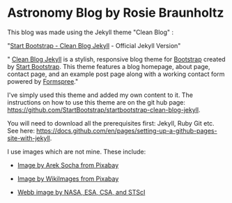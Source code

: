 # Astronomy Blog by Rosie Braunholtz

This blog was made using the Jekyll theme "Clean Blog" :

"[Start Bootstrap - Clean Blog Jekyll](https://startbootstrap.com/themes/clean-blog-jekyll/) - Official Jekyll Version"

" [Clean Blog Jekyll](https://startbootstrap.com/themes/clean-blog-jekyll/) is a stylish, responsive blog theme for [Bootstrap](https://getbootstrap.com/) created by [Start Bootstrap](https://startbootstrap.com/). This theme features a blog homepage, about page, contact page, and an example post page along with a working contact form powered by [Formspree](https://formspree.io/)."

I've simply used this theme and added my own content to it. The instructions on how to use this theme are on the git hub page: https://github.com/StartBootstrap/startbootstrap-clean-blog-jekyll.

You will need to download all the prerequisites first: Jekyll, Ruby Git etc. See here: https://docs.github.com/en/pages/setting-up-a-github-pages-site-with-jekyll.

I use images which are not mine. These include:

  - [Image by Arek Socha from Pixabay](https://pixabay.com/images/id-1756274/)

  - [Image by WikiImages from Pixabay](https://pixabay.com/images/id-11098/)
  
  - [Webb image by NASA, ESA, CSA, and STScI](https://flic.kr/p/2nxMxWw)

